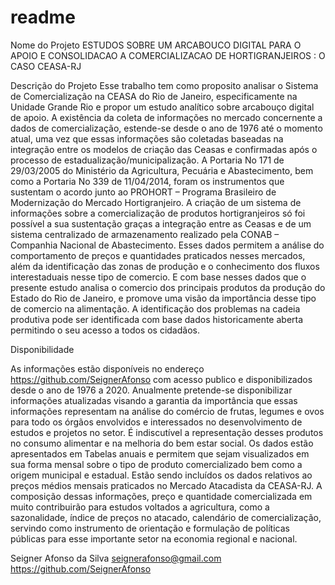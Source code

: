 # readme
Nome do Projeto
ESTUDOS SOBRE UM ARCABOUCO DIGITAL PARA O APOIO E CONSOLIDACAO A COMERCIALIZACAO DE HORTIGRANJEIROS : O CASO CEASA-RJ

Descrição do Projeto 
Esse trabalho tem como proposito analisar o Sistema de Comercialização na CEASA do Rio de Janeiro, especificamente na Unidade Grande Rio e propor um estudo analítico sobre arcabouço digital de apoio. A existência da coleta de informações no mercado concernente a dados de comercialização, estende-se desde o ano de 1976 até o momento atual, uma vez que essas informações são coletadas baseadas na integração entre os modelos de criação das Ceasas e confirmadas após o processo de estadualização/municipalização. A Portaria No 171 de 29/03/2005 do Ministério da Agricultura, Pecuária e Abastecimento, bem como a Portaria No 339 de 11/04/2014, foram os instrumentos que sustentam o acordo junto ao PROHORT – Programa Brasileiro de Modernização do Mercado Hortigranjeiro. A criação de um sistema de informações sobre a comercialização de produtos hortigranjeiros só foi possível a sua sustentação graças a integração entre as Ceasas e de um sistema centralizado de armazenamento realizado pela CONAB – Companhia Nacional de Abastecimento. Esses dados permitem a análise do comportamento de preços e quantidades praticados nesses mercados, além da identificação das zonas de produção e o conhecimento dos fluxos interestaduais nesse tipo de comercio. E com base nesses dados que o presente estudo analisa o comercio dos principais produtos da produção do Estado do Rio de Janeiro, e promove uma visão da importância desse tipo de comercio na alimentação. A identificação dos problemas na cadeia produtiva pode ser identificada com base dados historicamente aberta permitindo o seu acesso a todos os cidadãos.

Disponibilidade

As informações estão disponíveis no endereço https://github.com/SeignerAfonso com acesso publico e disponibilizados desde o ano de 1976 a 2020. Anualmente pretende-se disponibilizar informações atualizadas visando a garantia da importância que essas informações representam na análise do comércio de frutas, legumes e ovos para todo os órgãos envolvidos e interessados no desenvolvimento de estudos e projetos no setor.
É indiscutível a representação desses produtos no consumo alimentar e na melhoria do bem estar social. 
Os dados estão apresentados em Tabelas anuais e permitem que sejam visualizados em sua forma mensal sobre o tipo de produto comercializado bem como a origem municipal e estadual. Estão sendo incluídos os dados relativos ao preços médios mensais praticados no Mercado Atacadista da CEASA-RJ. 
A composição dessas informações, preço e quantidade comercializada em muito contribuirão para estudos voltados a agricultura, como a sazonalidade, índice de preços no atacado, calendário de comercialização, servindo como instrumento de orientação e formulação de políticas públicas para esse importante setor na economia regional e nacional.

Seigner Afonso da Silva
seignerafonso@gmail.com
https://github.com/SeignerAfonso
